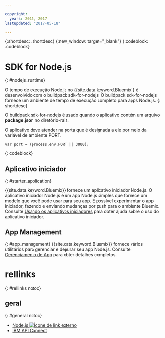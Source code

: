 ```yaml
---

copyright:
  years: 2015, 2017
lastupdated: "2017-05-18"

---
```


{:shortdesc: .shortdesc}
{:new_window: target="_blank"}
{:codeblock: .codeblock}


# SDK for Node.js
{: #nodejs_runtime}

O tempo de execução Node.js no {{site.data.keyword.Bluemix}} é desenvolvido com o buildpack sdk-for-nodejs.
O buildpack sdk-for-nodejs fornece um ambiente de tempo de execução completo para apps Node.js.
{: shortdesc}

O buildpack sdk-for-nodejs é usado quando o aplicativo contém um arquivo **package.json** no diretório-raiz.

O aplicativo deve atender na porta que é designada a ele por meio da variável de ambiente PORT.
```
var port = (process.env.PORT || 3000);
```
{: codeblock}

## Aplicativo iniciador
{: #starter_application}

{{site.data.keyword.Bluemix}} fornece um aplicativo iniciador Node.js.  O aplicativo iniciador Node.js é um app Node.js simples que fornece um modelo que você pode usar para seu app. É possível experimentar o app iniciador, fazendo e enviando mudanças por push para o ambiente
Bluemix. Consulte [Usando os aplicativos iniciadores](/docs/cfapps/starter_app_usage.html) para obter ajuda sobre o uso do
aplicativo iniciador.

## App Management
{: #app_management}
{{site.data.keyword.Bluemix}} fornece vários utilitários para gerenciar e depurar seu app Node.js.  Consulte [Gerenciamento de App](/docs/manageapps/app_mng.html) para obter detalhes completos.

# rellinks
{: #rellinks notoc}
## geral
{: #general notoc}
* [Node.js ![Ícone de link externo](../../icons/launch-glyph.svg "Ícone de link externo")](https://nodejs.org)
* [IBM API Connect](https://strongloop.com/)
